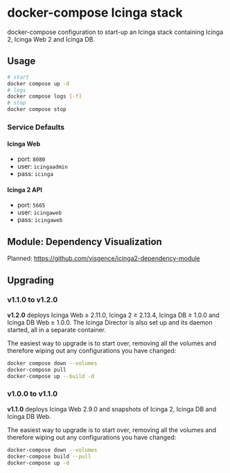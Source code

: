 # docker-compose Icinga stack

docker-compose configuration to start-up an Icinga stack containing
Icinga 2, Icinga Web 2 and Icinga DB.

## Usage

```bash
# start
docker compose up -d
# logs
docker compose logs [-f]
# stop
docker compose stop
```

### Service Defaults

#### Icinga Web
- port: `8080`
- user: `icingaadmin`
- pass: `icinga`

#### Icinga 2 API
- port: `5665`
- user: `icingaweb`
- pass: `icingaweb`

## Module: Dependency Visualization

Planned: https://github.com/visgence/icinga2-dependency-module


## Upgrading
### v1.1.0 to v1.2.0

**v1.2.0** deploys Icinga Web ≥ 2.11.0, Icinga 2 ≥ 2.13.4, Icinga DB ≥ 1.0.0 and Icinga DB Web ≥ 1.0.0.
The Icinga Director is also set up and its daemon started, all in a separate container.

The easiest way to upgrade is to start over, removing all the volumes and
therefore wiping out any configurations you have changed:

```bash
docker compose down --volumes
docker-compose pull
docker-compose up --build -d
```

### v1.0.0 to v1.1.0

**v1.1.0** deploys Icinga Web 2.9.0 and snapshots of Icinga 2, Icinga DB and Icinga DB Web.

The easiest way to upgrade is to start over, removing all the volumes and
therefore wiping out any configurations you have changed:

```bash
docker-compose down --volumes
docker-compose build --pull
docker-compose up -d
```
